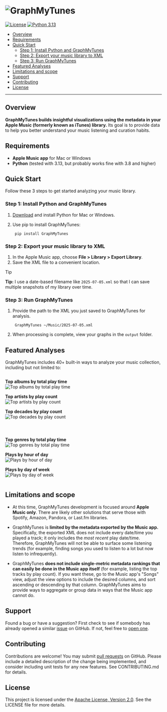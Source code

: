 # ![GraphMyTunes](img/logo.png) <!-- omit in toc -->

[![License](https://img.shields.io/badge/License-Apache%202.0-blue.svg)](https://www.apache.org/licenses/LICENSE-2.0) [![Python 3.13](https://img.shields.io/badge/Python-3.13-blue.svg)](https://www.python.org/downloads/release/python-3130/)

<!-- TODO: Badge for latest PyPI version, PyPI downloads, code coverage. -->

- [Overview](#overview)
- [Requirements](#requirements)
- [Quick Start](#quick-start)
    - [Step 1: Install Python and GraphMyTunes](#step-1-install-python-and-graphmytunes)
    - [Step 2: Export your music library to XML](#step-2-export-your-music-library-to-xml)
    - [Step 3: Run GraphMyTunes](#step-3-run-graphmytunes)
- [Featured Analyses](#featured-analyses)
- [Limitations and scope](#limitations-and-scope)
- [Support](#support)
- [Contributing](#contributing)
- [License](#license)

---

## Overview

**GraphMyTunes builds insightful visualizations using the metadata in your Apple Music (formerly known as iTunes) library.** Its goal is to provide data to help you better understand your music listening and curation habits.

## Requirements

- **Apple Music app** for Mac or Windows
- **Python** (tested with 3.13, but probably works fine with 3.8 and higher)

## Quick Start

Follow these 3 steps to get started analyzing your music library.

### Step 1: Install Python and GraphMyTunes

1. [Download](https://www.python.org/downloads/) and install Python for Mac or Windows.
1. Use pip to install GraphMyTunes:

        pip install GraphMyTunes

### Step 2: Export your music library to XML

1. In the Apple Music app, choose **File > Library > Export Library**.
1. Save the XML file to a convenient location.

> [!TIP]
> **Tip:** I use a date-based filename like `2025-07-05.xml` so that I can save multiple snapshots of my library over time.

### Step 3: Run GraphMyTunes

1. Provide the path to the XML you just saved to GraphMyTunes for analysis.

        GraphMyTunes ~/Music/2025-07-05.xml

1. When processing is complete, view your graphs in the `output` folder.

## Featured Analyses

GraphMyTunes includes 40+ built-in ways to analyze your music collection, including but not limited to:

<div style="display: flex; flex-wrap: wrap; gap: 2em;">
<div style="flex: 1 1 300px; min-width: 250px;">

<p><strong>Top albums by total play time</strong><br />
<img src="img/album_playtime.png" alt="Top albums by total play time"></p>

<p><strong>Top artists by play count</strong><br />
<img src="img/artist_plays.png" alt="Top artists by play count"></p>

<p><strong>Top decades by play count</strong><br />
<img src="img/decade_plays.png" alt="Top decades by play count"></p>

</div>
<div style="flex: 1 1 300px; min-width: 250px;">

<p><strong>Top genres by total play time</strong><br />
<img src="img/genre_playtime.png" alt="Top genres by total play time"></p>

<p><strong>Plays by hour of day</strong><br />
<img src="img/plays_by_hour.png" alt="Plays by hour of day"></p>

<p><strong>Plays by day of week</strong><br />
<img src="img/plays_by_weekday.png" alt="Plays by day of week"></p>

</div>
</div>

## Limitations and scope

- At this time, GraphMyTunes development is focused around **Apple Music only**. There are likely other solutions that serve those with Spotify, Amazon, Pandora, or Last.fm libraries.

- GraphMyTunes is **limited by the metadata exported by the Music app.** Specifically, the exported XML does not include every date/time you played a track; it only includes the _most recent_ play date/time. Therefore, GraphMyTunes will not be able to surface some listening trends (for example, finding songs you used to listen to a lot but now listen to infrequently).

- GraphMyTunes **does not include single-metric metadata rankings that can easily be done in the Music app itself** (for example, listing the top tracks by play count). If you want these, go to the Music app's "Songs" view, adjust the view options to include the desired columns, and sort ascending or descending by that column. GraphMyTunes aims to provide ways to aggregate or group data in ways that the Music app cannot do.

## Support

Found a bug or have a suggestion? First check to see if somebody has already opened a similar [issue](https://github.com/homebysix/GraphMyTunes/issues?q=is%3Aissue) on GitHub. If not, feel free to [open one](https://github.com/homebysix/GraphMyTunes/issues/new?q=is%3Aissue).

## Contributing

Contributions are welcome! You may submit [pull requests](https://github.com/homebysix/GraphMyTunes/pulls) on GitHub. Please include a detailed description of the change being implemented, and consider including unit tests for any new features. See CONTRIBUTING.md for details.

## License

This project is licensed under the [Apache License, Version 2.0](https://www.apache.org/licenses/LICENSE-2.0). See the LICENSE file for more details.
